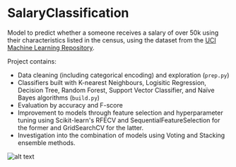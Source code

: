 # SalaryClassification
Model to predict whether a someone receives a salary of over 50k using their characteristics listed in the census, using the dataset from the [UCI Machine Learning Repository](http://archive.ics.uci.edu/ml/datasets/Adult).

Project contains:
- Data cleaning (including categorical encoding) and exploration (`prep.py`)
- Classifiers built with K-nearest Neighbours, Logisitic Regression, Decision Tree, Random Forest, Support Vector Classifier, and Naïve Bayes algorithms (`build.py`)
- Evaluation by accuracy and F-score
- Improvement to models through feature selection and hyperparameter tuning using Scikit-learn's RFECV and SequentialFeatureSelection for the former and GridSearchCV for the latter.
- Investigation into the combination of models using Voting and Stacking ensemble methods.

![alt text](https://github.com/PeterEvansDS/SalaryClassification/blob/main/images/money.png)

